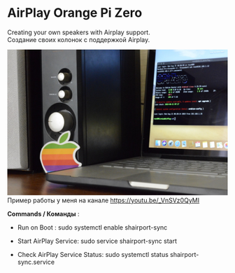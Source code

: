 # AirPlay Orange Pi Zero
 Creating your own speakers with Airplay support. \
 Создание своих колонок с поддержкой Airplay.
 
![Screenshot](screen.png)
Пример работы у меня на канале https://youtu.be/_VnSVz0QyMI

**Commands / Команды** :
   
* Run on Boot :
sudo systemctl enable shairport-sync

* Start AirPlay Service: 
sudo service shairport-sync start

* Check AirPlay Service Status: 
sudo systemctl status shairport-sync.service
